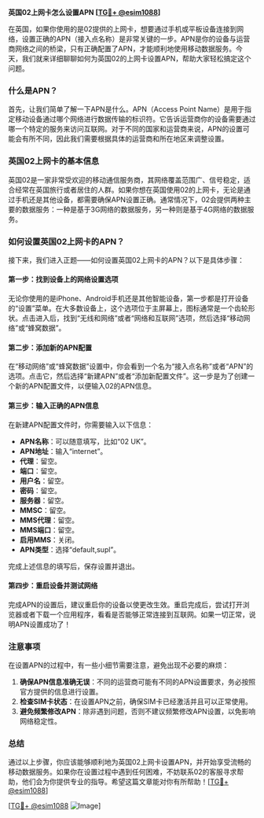 **英国02上网卡怎么设置APN [[TG💪+ @esim1088](https://t.me/s/esim1088)]**

在英国，如果你使用的是02提供的上网卡，想要通过手机或平板设备连接到网络，设置正确的APN（接入点名称）是非常关键的一步。APN是你的设备与运营商网络之间的桥梁，只有正确配置了APN，才能顺利地使用移动数据服务。今天，我们就来详细聊聊如何为英国02的上网卡设置APN，帮助大家轻松搞定这个问题。

### 什么是APN？

首先，让我们简单了解一下APN是什么。APN（Access Point Name）是用于指定移动设备通过哪个网络进行数据传输的标识符。它告诉运营商你的设备需要通过哪一个特定的服务来访问互联网。对于不同的国家和运营商来说，APN的设置可能会有所不同，因此我们需要根据具体的运营商和所在地区来调整设置。

### 英国02上网卡的基本信息

英国02是一家非常受欢迎的移动通信服务商，其网络覆盖范围广、信号稳定，适合经常在英国旅行或者居住的人群。如果你想在英国使用02的上网卡，无论是通过手机还是其他设备，都需要确保APN设置正确。通常情况下，02会提供两种主要的数据服务：一种是基于3G网络的数据服务，另一种则是基于4G网络的数据服务。

### 如何设置英国02上网卡的APN？

接下来，我们进入正题——如何设置英国02上网卡的APN？以下是具体步骤：

#### 第一步：找到设备上的网络设置选项

无论你使用的是iPhone、Android手机还是其他智能设备，第一步都是打开设备的“设置”菜单。在大多数设备上，这个选项位于主屏幕上，图标通常是一个齿轮形状。点击进入后，找到“无线和网络”或者“网络和互联网”选项，然后选择“移动网络”或“蜂窝数据”。

#### 第二步：添加新的APN配置

在“移动网络”或“蜂窝数据”设置中，你会看到一个名为“接入点名称”或者“APN”的选项。点击它，然后选择“新建APN”或者“添加新配置文件”。这一步是为了创建一个新的APN配置文件，以便输入02的APN信息。

#### 第三步：输入正确的APN信息

在新建APN配置文件时，你需要输入以下信息：

- **APN名称**：可以随意填写，比如“02 UK”。
- **APN地址**：输入“internet”。
- **代理**：留空。
- **端口**：留空。
- **用户名**：留空。
- **密码**：留空。
- **服务器**：留空。
- **MMSC**：留空。
- **MMS代理**：留空。
- **MMS端口**：留空。
- **启用MMS**：关闭。
- **APN类型**：选择“default,supl”。

完成上述信息的填写后，保存设置并退出。

#### 第四步：重启设备并测试网络

完成APN的设置后，建议重启你的设备以使更改生效。重启完成后，尝试打开浏览器或者下载一个应用程序，看看是否能够正常连接到互联网。如果一切正常，说明APN设置成功了！

### 注意事项

在设置APN的过程中，有一些小细节需要注意，避免出现不必要的麻烦：

1. **确保APN信息准确无误**：不同的运营商可能有不同的APN设置要求，务必按照官方提供的信息进行设置。
2. **检查SIM卡状态**：在设置APN之前，确保SIM卡已经激活并且可以正常使用。
3. **避免频繁修改APN**：除非遇到问题，否则不建议频繁修改APN设置，以免影响网络稳定性。

### 总结

通过以上步骤，你应该能够顺利地为英国02上网卡设置APN，并开始享受流畅的移动数据服务。如果你在设置过程中遇到任何困难，不妨联系02的客服寻求帮助，他们会为你提供专业的指导。希望这篇文章能对你有所帮助！[[TG💪+ @esim1088](https://t.me/s/esim1088)]

[[TG💪+ @esim1088](https://t.me/s/esim1088) ![Image](https://i.postimg.cc/4NQfJmqS/Snipaste-2025-05-13-00-14-12.png)]